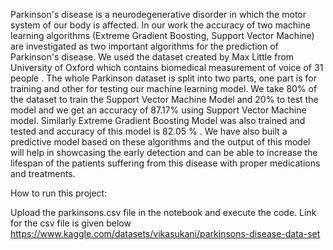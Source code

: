 Parkinson's disease is a neurodegenerative disorder in which the motor system of our body is affected. 
 In our work the accuracy of two machine learning algorithms (Extreme Gradient Boosting, Support Vector Machine) are investigated as two important algorithms for the prediction of Parkinson's disease. 
We used the dataset created by Max Little from University of Oxford which contains biomedical measurement of voice of 31 people .
The whole Parkinson dataset is split into two parts, one part is for training and other for testing our machine learning model. 
We take 80% of the dataset to train the Support Vector Machine Model and 20% to test the model and we get an accuracy of 87.17% using Support Vector Machine model. 
Similarly Extreme Gradient Boosting Model was also trained and tested and accuracy of this model is 82.05 % . 
We have also built a predictive model based on these algorithms and the output of this model will help in showcasing the early detection and can be able to increase the lifespan of the patients suffering from this disease with proper medications and treatments.




How to run this project:

Upload the parkinsons.csv file in the notebook and execute the code. Link for the csv file is given below
https://www.kaggle.com/datasets/vikasukani/parkinsons-disease-data-set

